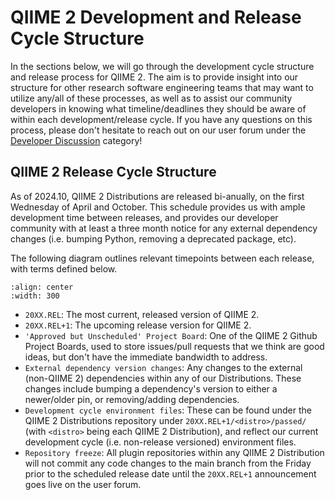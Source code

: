# QIIME 2 Development and Release Cycle Structure

In the sections below, we will go through the development cycle structure and release process for QIIME 2.
The aim is to provide insight into our structure for other research software engineering teams that may want to utilize any/all of these processes, as well as to assist our community developers in knowing what timeline/deadlines they should be aware of within each development/release cycle.
If you have any questions on this process, please don't hesitate to reach out on our user forum under the [Developer Discussion](https://forum.qiime2.org/c/dev-discussion) category!

## QIIME 2 Release Cycle Structure

As of 2024.10, QIIME 2 Distributions are released bi-anually, on the first Wednesday of April and October.
This schedule provides us with ample development time between releases, and provides our developer community with at least a three month notice for any external dependency changes (i.e. bumping Python, removing a deprecated package, etc).

The following diagram outlines relevant timepoints between each release, with terms defined below.

```{figure} ../images/q2-dev-cycle-diagram.png
:align: center
:width: 300
```


- `20XX.REL`: The most current, released version of QIIME 2.
- `20XX.REL+1`: The upcoming release version for QIIME 2.
- `'Approved but Unscheduled' Project Board`: One of the QIIME 2 Github Project Boards, used to store issues/pull requests that we think are good ideas, but don't have the immediate bandwidth to address.
- `External dependency version changes`: Any changes to the external (non-QIIME 2) dependencies within any of our Distributions. These changes include bumping a dependency's version to either a newer/older pin, or removing/adding dependencies.
- `Development cycle environment files`: These can be found under the QIIME 2 Distributions repository under `20XX.REL+1/<distro>/passed/` (with `<distro>` being each QIIME 2 Distribution), and reflect our current development cycle (i.e. non-release versioned) environment files.
- `Repository freeze`: All plugin repositories within any QIIME 2 Distribution will not commit any code changes to the main branch from the Friday prior to the scheduled release date until the `20XX.REL+1` announcement goes live on the user forum.
